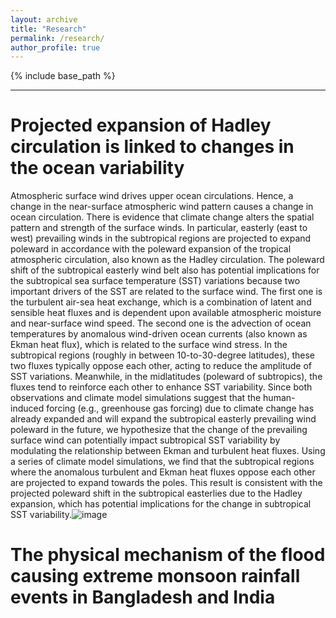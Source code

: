 ```yaml
---
layout: archive
title: "Research"
permalink: /research/
author_profile: true
---
```


{% include base_path %}

---

Projected expansion of Hadley circulation is linked to changes in the ocean variability
======
Atmospheric surface wind drives upper ocean circulations. Hence, a change in the near-surface atmospheric wind pattern causes a change in ocean circulation. There is evidence that climate change alters the spatial pattern and strength of the surface winds. In particular, easterly (east to west) prevailing winds in the subtropical regions are projected to expand poleward in accordance with the poleward expansion of the tropical atmospheric circulation, also known as the Hadley circulation. The poleward shift of the subtropical easterly wind belt also has potential implications for the subtropical sea surface temperature (SST) variations because two important drivers of the SST are related to the surface wind. The first one is the turbulent air-sea heat exchange, which is a combination of latent and sensible heat fluxes and is dependent upon available atmospheric moisture and near-surface wind speed. The second one is the advection of ocean temperatures by anomalous wind-driven ocean currents (also known as Ekman heat flux), which is related to the surface wind stress. In the subtropical regions (roughly in between 10-to-30-degree latitudes), these two fluxes typically oppose each other, acting to reduce the amplitude of SST variations. Meanwhile, in the midlatitudes (poleward of subtropics), the fluxes tend to reinforce each other to enhance SST variability. Since both observations and climate model simulations suggest that the human-induced forcing (e.g., greenhouse gas forcing) due to climate change has already expanded and will expand the subtropical easterly prevailing wind poleward in the future, we hypothesize that the change of the prevailing surface wind can potentially impact subtropical SST variability by modulating the relationship between Ekman and turbulent heat fluxes. Using a series of climate model simulations, we find that the subtropical regions where the anomalous turbulent and Ekman heat fluxes oppose each other are projected to expand towards the poles. This result is consistent with the projected poleward shift in the subtropical easterlies due to the Hadley expansion, which has potential implications for the change in subtropical SST variability.![image](https://github.com/mahdihasanshuvo/mahdihasanshuvo.github.io/assets/42149009/531d8fec-98bc-4924-81d9-997c5030e861)

The physical mechanism of the flood causing extreme monsoon rainfall events in Bangladesh and India
======
